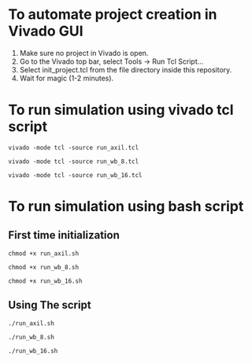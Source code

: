 # To automate project creation in Vivado GUI
1. Make sure no project in Vivado is open.
2. Go to the Vivado top bar, select Tools ->  Run Tcl Script...
3. Select init_project.tcl from the file directory inside this repository.
4. Wait for magic (1-2 minutes).

# To run simulation using vivado tcl script
```
vivado -mode tcl -source run_axil.tcl
```
```
vivado -mode tcl -source run_wb_8.tcl
```
```
vivado -mode tcl -source run_wb_16.tcl
```

# To run simulation using bash script
## First time initialization
```
chmod +x run_axil.sh
```
```
chmod +x run_wb_8.sh
```
```
chmod +x run_wb_16.sh
```

## Using The script
```
./run_axil.sh
```
```
./run_wb_8.sh
```
```
./run_wb_16.sh
```
